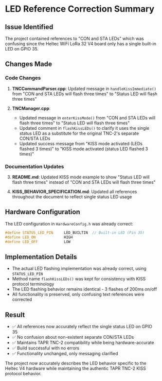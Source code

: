 # LED Reference Correction Summary

## Issue Identified
The project contained references to "CON and STA LEDs" which was confusing since the Heltec WiFi LoRa 32 V4 board only has a single built-in LED on GPIO 35.

## Changes Made

### Code Changes
1. **TNCCommandParser.cpp**: Updated message in `handleKissImmediate()` from "CON and STA LEDs will flash three times" to "Status LED will flash three times"

2. **TNCManager.cpp**: 
   - Updated message in `enterKissMode()` from "CON and STA LEDs will flash three times" to "Status LED will flash three times"
   - Updated comment in `flashKissLEDs()` to clarify it uses the single status LED as a substitute for the original TNC-2's separate CON/STA LEDs
   - Updated success message from "KISS mode activated (LEDs flashed 3 times)" to "KISS mode activated (status LED flashed 3 times)"

### Documentation Updates
3. **README.md**: Updated KISS mode example to show "Status LED will flash three times" instead of "CON and STA LEDs will flash three times"

4. **KISS_BEHAVIOR_SPECIFICATION.md**: Updated all references throughout the document to reflect single status LED usage

## Hardware Configuration
The LED configuration in `HardwareConfig.h` was already correct:
```cpp
#define STATUS_LED_PIN     LED_BUILTIN  // Built-in LED (Pin 35)
#define LED_ON             HIGH
#define LED_OFF            LOW
```

## Implementation Details
- The actual LED flashing implementation was already correct, using `STATUS_LED_PIN`
- Method name `flashKissLEDs()` was kept for consistency with KISS protocol terminology
- The LED flashing behavior remains identical - 3 flashes of 200ms on/off
- All functionality is preserved, only confusing text references were corrected

## Result
- ✅ All references now accurately reflect the single status LED on GPIO 35
- ✅ No confusion about non-existent separate CON/STA LEDs  
- ✅ Maintains TAPR TNC-2 compatibility while being hardware-accurate
- ✅ Build successful with no errors
- ✅ Functionality unchanged, only messaging clarified

The project now accurately describes the LED behavior specific to the Heltec V4 hardware while maintaining the authentic TAPR TNC-2 KISS protocol behavior.